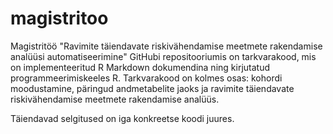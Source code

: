# magistritoo
Magistritöö "Ravimite täiendavate riskivähendamise meetmete rakendamise analüüsi automatiseerimine" GitHubi repositooriumis on tarkvarakood, mis on implementeeritud R Markdown dokumendina ning kirjutatud programmeerimiskeeles R. Tarkvarakood on kolmes osas: kohordi moodustamine, päringud andmetabelite jaoks ja ravimite täiendavate riskivähendamise meetmete rakendamise analüüs.

Täiendavad selgitused on iga konkreetse koodi juures.